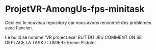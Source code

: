 # ProjetVR-AmongUs-fps-minitask

Ceci est le nouveau repository car nous avons rencontré des problèmes avec l'ancien.

Le build se nomme 'VR project.exe'
BUT DU JEU
COMMENT ON SE DEPLACE
LA TASK / LUMIERE
Enemi
PIstolet
